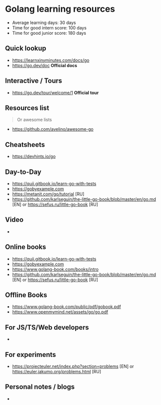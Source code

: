 # Golang learning resources

- Average learning days: 30 days
- Time for good intern score: 100 days
- Time for good junior score: 180 days

## Quick lookup

- <https://learnxinyminutes.com/docs/go>
- <https://go.dev/doc> **Official docs**

## Interactive / Tours

- <https://go.dev/tour/welcome/1> **Official tour**

## Resources list

> Or awesome lists

- <https://github.com/avelino/awesome-go>

## Cheatsheets

- <https://devhints.io/go>

## Day-to-Day

- <https://quii.gitbook.io/learn-go-with-tests>
- <https://gobyexample.com>
- <https://metanit.com/go/tutorial> \[RU\]
- <https://github.com/karlseguin/the-little-go-book/blob/master/en/go.md> \[EN\] or <https://sefus.ru/little-go-book> \[RU\]

## Video

-

## Online books

- <https://quii.gitbook.io/learn-go-with-tests>
- <https://gobyexample.com>
- <https://www.golang-book.com/books/intro>
- <https://github.com/karlseguin/the-little-go-book/blob/master/en/go.md> \[EN\] or <https://sefus.ru/little-go-book> \[RU\]

## Offline Books

- <https://www.golang-book.com/public/pdf/gobook.pdf>
- <https://www.openmymind.net/assets/go/go.pdf>

## For JS/TS/Web developers

-

## For experiments

- <https://projecteuler.net/index.php?section=problems> \[EN\] or <https://euler.jakumo.org/problems.html> \[RU\]

## Personal notes / blogs

-

